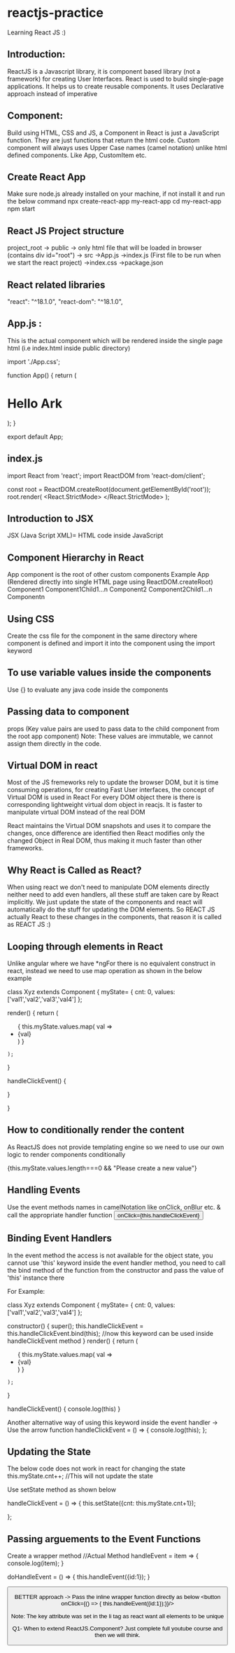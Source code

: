# reactjs-practice
Learning React JS :)

Introduction: 
---------------
ReactJS is a Javascript library, it is component based library (not a framework) for creating User Interfaces.
React is used to build single-page applications.
It helps us to create reusable components.
It uses Declarative approach instead of imperative

Component:
--------------
Build using HTML, CSS and JS, a Component in React is just a JavaScript function.
They are just functions that return the html code.
Custom component will always uses Upper Case names (camel notation) unlike html defined components.
Like App, CustomItem etc.

Create React App
----------------
Make sure node.js already installed on your machine, if not install it and run the below command
npx create-react-app my-react-app
cd my-react-app
npm start

React JS Project structure
--------------------------
project_root
            -> public
                -> only html file that will be loaded in browser (contains div id="root")
            -> src
                ->App.js
                ->index.js (First file to be run when we start the react project)
                ->index.css
                ->package.json
        
React related libraries
--------------------------
"react": "^18.1.0",
"react-dom": "^18.1.0",

App.js : 
-------
This is the actual component which will be rendered inside the single page html (i.e index.html inside public directory)

import './App.css';

function App() {
  return (
    <div>
      <h1> Hello Ark </h1>
    </div>
  );
}

export default App;

index.js
---------
import React from 'react';
import ReactDOM from 'react-dom/client';

const root = ReactDOM.createRoot(document.getElementById('root'));
root.render(
  <React.StrictMode>
    <App />
  </React.StrictMode>
);

Introduction to JSX
---------------------
JSX (Java Script XML)= HTML code inside JavaScript

Component Hierarchy in React
---------------------------
App component is the root of other custom components
Example
App (Rendered directly into single HTML page using ReactDOM.createRoot)
  Component1
        Component1Child1...n
  Component2
         Component2Child1...n
  Componentn

 Using CSS
 ---------
 Create the css file for the component in the same directory where component is defined and import it
 into the component using the import keyword

 To use variable values inside the components
 ------------------------------------------------
 Use {} to evaluate any java code inside the components

 Passing data to component
 --------------------------
 props (Key value pairs are used to pass data to the child component from the root app component)
 Note: These values are immutable, we cannot assign them directly in the code.

 Virtual DOM in react
 --------------------
 Most of the JS fremeworks rely to update the browser DOM, but it is time consuming operations, for creating Fast User interfaces, the concept of Virtual DOM is used in React
 For every DOM object there is there is corresponding lightweight virtual dom object in reacjs.
 It is faster to manipulate virtual DOM instead of the real DOM

 React maintains the Virtual DOM snapshots and uses it to compare the changes, once difference are identified then React modifies only the changed Object in Real DOM, thus making it much faster than other frameworks.

  Why React is Called as React?
  -------------------------------
  When using react we don't need to manipulate DOM elements directly neither need to add even handlers, all these stuff are taken care by React implicitly. We just update the state of the components and react will
  automatically do the stuff for updating the DOM elements. So REACT JS actually React to these changes in the components, that reason it is called as REACT JS :)

 Looping through elements in React
 -----------------------------------
Unlike angular where we have *ngFor there is no equivalent construct in react, instead
we need to use map operation as shown in the below example

class Xyz extends Component {
  myState= {
    cnt: 0,
    values: ['val1','val2','val3','val4']
  };

  render() {
    return (
      <div>
          <ul>
            { this.myState.values.map( val => <li key={val}>{val}</li>) }
          </ul>
      </div>

    );
  }

  handleClickEvent() {

  }

}

How to conditionally render the content
---------------------------------------
As ReactJS does not provide templating engine so we need to use our own logic to render components conditionally

<div>
  {this.myState.values.length===0 && "Please create a new value"}
</div>

Handling Events
-----------------
Use the event methods names in camelNotation like onClick, onBlur etc. & call the appropriate handler function
<button>
  onClick={this.handleClickEvent}
</button>

Binding Event Handlers
----------------------
In the event method the access is not available for the object state, you cannot use 'this' keyword inside
the event handler method, you need to call the bind method of the function from the constructor and pass
the value of 'this' instance there

For Example:

class Xyz extends Component {
  myState= {
    cnt: 0,
    values: ['val1','val2','val3','val4']
  };

 constructor() {
   super();
   this.handleClickEvent = this.handleClickEvent.bind(this);
   //now this keyword can be used inside handleClickEvent method
 }
  render() {
    return (
      <div>
          <ul>
            { this.myState.values.map( val => <li key={val}>{val}</li>) }
          </ul>
      </div>

    );
  }

  handleClickEvent() {
    console.log(this)
  }

Another alternative way of using this keyword inside the event handler -> Use the arrow function
handleClickEvent = () => {
  console.log(this);
};


Updating the State
-------------------
The below code does not work in react for changing the state
this.myState.cnt++; //This will not update the state 

Use setState method as shown below

handleClickEvent = () => {
  this.setState({cnt: this.myState.cnt+1});

};

Passing arguements to the Event Functions
-----------------------------------------
Create a wrapper method
//Actual Method
handleEvent = item => {
  console.log(item);
}

doHandleEvent = () => {
  this.handleEvent({id:1});
}

<button onClick={this.doHandleEvent()}/>

BETTER approach -> Pass the inline wrapper function directly as below
<button onClick={() => {  this.handleEvent({id:1});}}/>


Note: The key attribute was set in the li tag as react want all elements to be unique

Q1- When to extend ReactJS.Component? Just complete full youtube course and then we will think.

